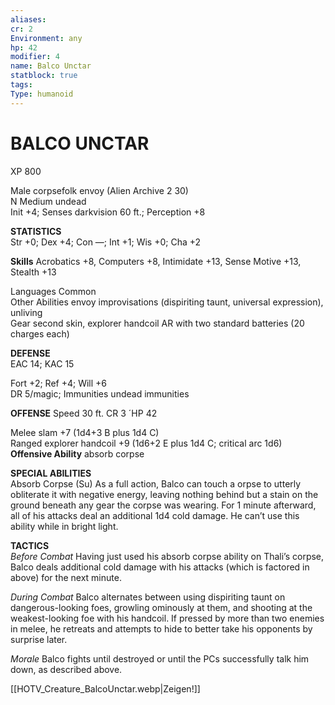 ```yaml
---
aliases: 
cr: 2
Environment: any
hp: 42
modifier: 4
name: Balco Unctar
statblock: true
tags: 
Type: humanoid
---
```

# BALCO UNCTAR
XP 800

Male corpsefolk envoy (Alien Archive 2 30)  
N Medium undead  
Init +4; Senses darkvision 60 ft.; Perception +8

**STATISTICS**  
Str +0; Dex +4; Con —; Int +1; Wis +0; Cha +2

**Skills** Acrobatics +8, Computers +8, Intimidate +13, Sense Motive +13, Stealth +13

Languages Common  
Other Abilities envoy improvisations (dispiriting taunt, universal expression), unliving  
Gear second skin, explorer handcoil AR with two standard batteries (20 charges each)

**DEFENSE**  
EAC 14; KAC 15

Fort +2; Ref +4; Will +6  
DR 5/magic; Immunities undead immunities

**OFFENSE** Speed 30 ft.
CR 3
´HP 42

Melee slam +7 (1d4+3 B plus 1d4 C)  
Ranged explorer handcoil +9 (1d6+2 E plus 1d4 C; critical arc 1d6)  
**Offensive Ability** absorb corpse 

**SPECIAL ABILITIES**  
Absorb Corpse (Su) As a full action, Balco can touch a orpse to utterly obliterate it with negative energy, leaving nothing behind but a stain on the ground beneath any gear the corpse was wearing. For 1 minute afterward, all of his attacks deal an additional 1d4 cold damage. He can’t use this ability while in bright light.

**TACTICS**  
*Before Combat* 
Having just used his absorb corpse ability on Thali’s corpse, Balco deals additional cold damage with his attacks (which is factored in above) for the next minute.

*During Combat* 
Balco alternates between using dispiriting taunt on dangerous-looking foes, growling ominously at them, and shooting at the weakest-looking foe with his handcoil. If pressed by more than two enemies in melee, he retreats and attempts to hide to better take his opponents by surprise later.

*Morale*
Balco fights until destroyed or until the PCs successfully talk him down, as described above.


[[HOTV_Creature_BalcoUnctar.webp|Zeigen!]]
